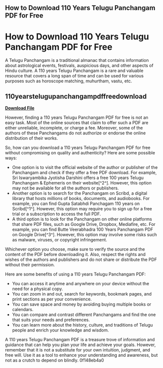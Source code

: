 ## How to Download 110 Years Telugu Panchangam PDF for Free

  
# How to Download 110 Years Telugu Panchangam PDF for Free
 
A Telugu Panchangam is a traditional almanac that contains information about astrological events, festivals, auspicious days, and other aspects of Hindu culture. A 110 years Telugu Panchangam is a rare and valuable resource that covers a long span of time and can be used for various purposes such as horoscope matching, muhurtham, vastu, etc.
 
## 110yearstelugupanchangampdffreedownload


[**Download File**](https://www.google.com/url?q=https%3A%2F%2Furluss.com%2F2tLj7k&sa=D&sntz=1&usg=AOvVaw0cC3vGEh2B7-Epod_x7x8_)

 
However, finding a 110 years Telugu Panchangam PDF for free is not an easy task. Most of the online sources that claim to offer such a PDF are either unreliable, incomplete, or charge a fee. Moreover, some of the authors of these Panchangams do not authorize or endorse the online distribution of their works.
 
So, how can you download a 110 years Telugu Panchangam PDF for free without compromising on quality and authenticity? Here are some possible ways:
 
- One option is to visit the official website of the author or publisher of the Panchangam and check if they offer a free PDF download. For example, Sri Iswaryambika Jyotisha Darshini offers a free 100 years Telugu Panchangam & Ephemeris on their website[^2^]. However, this option may not be available for all the authors or publishers.
- Another option is to search for the Panchangam on Scribd, a digital library that hosts millions of books, documents, and audiobooks. For example, you can find Gupta Satabhdi Panchagam 110 years on Scribd[^1^]. However, this option may require you to sign up for a free trial or a subscription to access the full PDF.
- A third option is to look for the Panchangam on other online platforms that share PDF files, such as Google Drive, Dropbox, Mediafire, etc. For example, you can find Butte Veerabhadra 100 Years Panchangam PDF on Google Drive[^3^]. However, this option may involve some risks such as malware, viruses, or copyright infringement.

Whichever option you choose, make sure to verify the source and the content of the PDF before downloading it. Also, respect the rights and wishes of the authors and publishers and do not share or distribute the PDF without their permission.

Here are some benefits of using a 110 years Telugu Panchangam PDF:

- You can access it anytime and anywhere on your device without the need for a physical copy.
- You can zoom in and out, search for keywords, bookmark pages, and print sections as per your convenience.
- You can save space and money by avoiding buying multiple books or calendars.
- You can compare and contrast different Panchangams and find the one that suits your needs and preferences.
- You can learn more about the history, culture, and traditions of Telugu people and enrich your knowledge and wisdom.

A 110 years Telugu Panchangam PDF is a treasure trove of information and guidance that can help you plan your life and achieve your goals. However, remember that it is not a substitute for your own intuition, judgment, and free will. Use it as a tool to enhance your understanding and awareness, but not as a crutch to depend on blindly.
 0f148eb4a0
